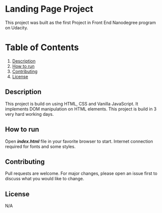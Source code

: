 # Landing Page Project
This project was built as the first Project in Front End Nanodegree program on Udacity.

# Table of Contents

1. [Description](#description)
2. [How to run](#how-to-run)
3. [Contributing](#contributing)
4. [License](#license)

## Description
This project is build on using HTML, CSS and Vanilla JavaScript. It implements DOM manipulation on HTML elements.
This project is build in 3 very hard working days.

## How to run
ُOpen ***index.html*** file in your favorite browser to start. Internet connection required for fonts and some styles.

## Contributing
Pull requests are welcome. For major changes, please open an issue first to discuss what you would like to change.

## License
N/A
